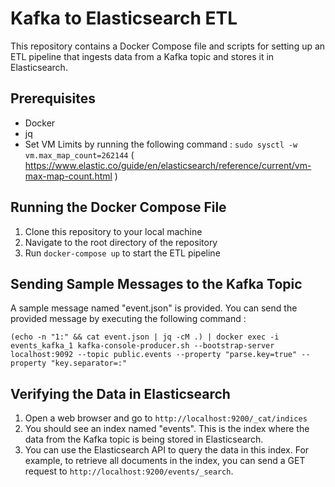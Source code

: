 # Kafka to Elasticsearch ETL

This repository contains a Docker Compose file and scripts for setting up an ETL pipeline that ingests data from a Kafka topic and stores it in Elasticsearch.

## Prerequisites

- Docker
- jq
- Set VM Limits by running the following command : `sudo sysctl -w vm.max_map_count=262144`  ( https://www.elastic.co/guide/en/elasticsearch/reference/current/vm-max-map-count.html )

## Running the Docker Compose File

1. Clone this repository to your local machine
2. Navigate to the root directory of the repository
3. Run `docker-compose up` to start the ETL pipeline

## Sending Sample Messages to the Kafka Topic

A sample message named "event.json" is provided. You can send the provided message by executing the following command :

`(echo -n "1:" && cat event.json | jq -cM .) | docker exec -i events_kafka_1 kafka-console-producer.sh --bootstrap-server localhost:9092 --topic public.events --property "parse.key=true" --property "key.separator=:"`

## Verifying the Data in Elasticsearch

1. Open a web browser and go to `http://localhost:9200/_cat/indices`
2. You should see an index named "events". This is the index where the data from the Kafka topic is being stored in Elasticsearch.
3. You can use the Elasticsearch API to query the data in this index. For example, to retrieve all documents in the index, you can send a GET request to `http://localhost:9200/events/_search`.
